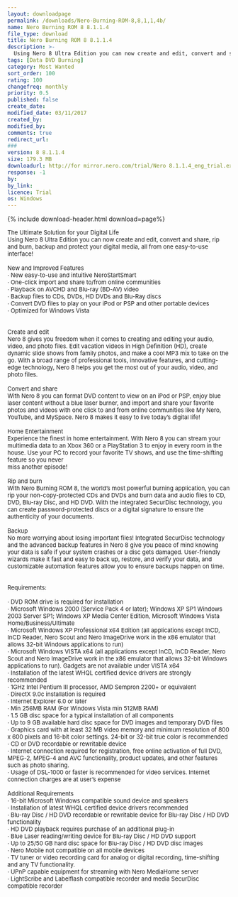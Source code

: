 ```yaml
---
layout: downloadpage
permalink: /downloads/Nero-Burning-ROM-8,8,1,1,4b/
name: Nero Burning ROM 8 8.1.1.4
file_type: download
title: Nero Burning ROM 8 8.1.1.4
description: >-
  Using Nero 8 Ultra Edition you can now create and edit, convert and share, rip and burn, backup and protect your digital media, all from one easy-to-use interface!
tags: [Data DVD Burning]
category: Most Wanted
sort_order: 100
rating: 100
changefreq: monthly
priority: 0.5
published: false
create_date: 
modified_date: 03/11/2017
created_by: 
modified_by: 
comments: true
redirect_url: 
### 
version: 8 8.1.1.4
size: 179.3 MB
downloadurl: http://for mirror.nero.com/trial/Nero 8.1.1.4_eng_trial.exe
response: -1
by: 
by_link: 
licence: Trial
os: Windows
---
```


{% include download-header.html download=page%}

<p style="fix-download-text !important">
<p><font size="2">The Ultimate Solution for your Digital Life <br />
Using Nero 8 Ultra Edition you can now create and edit, convert and share, rip and burn, backup and protect your digital media, all from one easy-to-use interface! <br />
<br />
New and Improved Features <br />
· New easy-to-use and intuitive NeroStartSmart <br />
· One-click import and share to/from online communities <br />
· Playback on AVCHD and Blu-ray (BD-AV) video <br />
· Backup files to CDs, DVDs, HD DVDs and Blu-Ray discs <br />
· Convert DVD files to play on your iPod or PSP and other portable devices <br />
· Optimized for Windows Vista <br />
<br />
<br />
Create and edit <br />
Nero 8 gives you freedom when it comes to creating and editing your audio, video, and photo files. Edit vacation videos in High Definition (HD), create dynamic slide shows from family photos, and make a cool MP3 mix to take on the go. With a broad range of professional tools, innovative features, and cutting-edge technology, Nero 8 helps you get the most out of your audio, video, and photo files. <br />
<br />
Convert and share <br />
With Nero 8 you can format DVD content to view on an iPod or PSP, enjoy blue laser content without a blue laser burner, and import and share your favorite photos and videos with one click to and from online communities like My Nero, YouTube, and MySpace. Nero 8 makes it easy to live today’s digital life! <br />
<br />
Home Entertainment <br />
Experience the finest in home entertainment. With Nero 8 you can stream your multimedia data to an Xbox 360 or a PlayStation 3 to enjoy in every room in the house. Use your PC to record your favorite TV shows, and use the time-shifting feature so you never <br />
miss another episode! <br />
<br />
Rip and burn <br />
With Nero Burning ROM 8, the world’s most powerful burning application, you can rip your non-copy-protected CDs and DVDs and burn data and audio files to CD, DVD, Blu-ray Disc, and HD DVD. With the integrated SecurDisc technology, you can create password-protected discs or a digital signature to ensure the authenticity of your documents. <br />
<br />
Backup <br />
No more worrying about losing important files! Integrated SecurDisc technology and the advanced backup features in Nero 8 give you peace of mind knowing your data is safe if your system crashes or a disc gets damaged. User-friendly wizards make it fast and easy to back up, restore, and verify your data, and customizable automation features allow you to ensure backups happen on time. <br />
<br />
<br />
Requirements: <br />
<br />
· DVD ROM drive is required for installation <br />
· Microsoft Windows 2000 (Service Pack 4 or later); Windows XP SP1 Windows 2003 Server SP1; Windows XP Media Center Edition, Microsoft Windows Vista Home/Business/Ultimate <br />
· Microsoft Windows XP Professional x64 Edition (all applications except InCD, InCD Reader, Nero Scout and Nero ImageDrive work in the x86 emulator that allows 32-bit Windows applications to run) <br />
· Microsoft Windows VISTA x64 (all applications except InCD, InCD Reader, Nero Scout and Nero ImageDrive work in the x86 emulator that allows 32-bit Windows applications to run). Gadgets are not available under VISTA x64 <br />
· Installation of the latest WHQL certified device drivers are strongly recommended <br />
· 1GHz Intel Pentium III processor, AMD Sempron 2200+ or equivalent <br />
· DirectX 9.0c installation is required <br />
· Internet Explorer 6.0 or later <br />
· Min 256MB RAM (For Windows Vista min 512MB RAM) <br />
· 1.5 GB disc space for a typical installation of all components <br />
· Up to 9 GB available hard disc space for DVD images and temporary DVD files <br />
· Graphics card with at least 32 MB video memory and minimum resolution of 800 x 600 pixels and 16-bit color settings. 24-bit or 32-bit true color is recommended <br />
· CD or DVD recordable or rewritable device <br />
· Internet connection required for registration, free online activation of full DVD, MPEG-2, MPEG-4 and AVC functionality, product updates, and other features such as photo sharing. <br />
· Usage of DSL-1000 or faster is recommended for video services. Internet connection charges are at user’s expense <br />
<br />
Additional Requirements <br />
· 16-bit Microsoft Windows compatible sound device and speakers <br />
· Installation of latest WHQL certified device drivers recommended <br />
· Blu-ray Disc / HD DVD recordable or rewritable device for Blu-ray Disc / HD DVD functionality <br />
· HD DVD playback requires purchase of an additional plug-in <br />
· Blue Laser reading/writing device for Blu-ray Disc / HD DVD support <br />
· Up to 25/50 GB hard disc space for Blu-ray Disc / HD DVD disc images <br />
· Nero Mobile not compatible on all mobile devices <br />
· TV tuner or video recording card for analog or digital recording, time-shifting and any TV functionality. <br />
· UPnP capable equipment for streaming with Nero MediaHome server <br />
· LightScribe and Labelflash compatible recorder and media SecurDisc compatible recorder <br />
<br />
</font></p></p>
